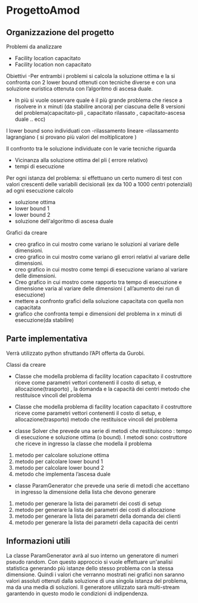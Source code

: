 # ProgettoAmod

## Organizzazione del progetto 

Problemi da analizzare
- Facility location capacitato
- Facility location non capacitato


Obiettivi
-Per entrambi i problemi si calcola la soluzione ottima e la si confronta con  2 lower  bound ottenuti con tecniche diverse e con una soluzione euristica ottenuta con l’algoritmo di ascesa duale.
- In più si vuole osservare quale è il più grande problema che riesce a risolvere in x minuti (da stabilire ancora) per ciascuna delle 8 versioni del problema(capacitato-pli , capacitato rilassato , capacitato-ascesa duale .. ecc)


I lower  bound sono  individuati con 
-rilassamento lineare
-rilassamento lagrangiano ( si provano più valori del moltiplicatore )
 
 
Il confronto tra le soluzione individuate con le varie tecniche riguarda
- Vicinanza alla soluzione ottima del pli ( errore relativo)
- tempi di esecuzione 


Per ogni istanza del problema:
si effettuano un certo numero di test con valori crescenti delle variabili decisionali  (ex da 100 a 1000 centri potenziali)
ad ogni esecuzione calcolo
- soluzione ottima
- lower bound 1
- lower bound 2
- soluzione dell'algoritmo di ascesa duale


Grafici da creare
- creo grafico in cui mostro come variano le soluzioni al variare delle dimensioni.
- creo grafico in cui mostro come variano gli errori relativi al variare delle dimensioni.
- creo grafico in cui mostro come tempi di esecuzione variano al variare delle dimensioni. 
- Creo grafico in cui mostro come rapporto tra tempo di esecuzione e dimensione varia al variare delle dimensioni ( all’aumento dei run di esecuzione)
- mettere a confronto grafici della soluzione capacitata con quella non capacitata
- grafico che confronta tempi e dimensioni del problema in x minuti di esecuzione(da stabilire)


## Parte implementativa
Verrà utilizzato python sfruttando l’API offerta da Gurobi.

Classi da creare

- Classe che modella problema di facility location capacitato
il costruttore riceve come parametri vettori contenenti il costo di setup, e allocazione(trasporto) , la domanda e la capacità dei centri
metodo che restituisce vincoli del problema


- Classe che modella problema di facility location capacitato
il costruttore riceve come parametri vettori contenenti il costo di setup, e allocazione(trasporto) 
metodo che restituisce vincoli del problema


- classe Solver che prevede una serie di metodi che restituiscono : tempo di esecuzione e soluzione ottima (o bound). I metodi sono: 
costruttore che riceve in ingresso la classe che modella il problema
1. metodo per calcolare soluzione ottima
2. metodo per calcolare lower  bound 1
3. metodo per calcolare lower  bound 2
4. metodo che implementa l’ascesa duale


- classe ParamGenerator che prevede una serie di metodi che accettano in ingresso la dimensione della lista che devono generare
1. metodo per generare la lista dei parametri dei costi di setup
2. metodo per generare la lista dei parametri dei costi di allocazione
3. metodo per generare la lista dei parametri della domanda dei clienti
4. metodo per generare la lista dei parametri della capacità dei centri 


## Informazioni utili
La classe ParamGenerator avrà al suo interno un generatore di numeri pseudo random. Con questo approccio si vuole effettuare un'analisi statistica generando più istanze dello stesso problema con la stessa dimensione. Quindi i valori che verranno mostrati nei grafici non saranno valori assoluti ottenuti dalla soluzione di una singola istanza del problema, ma da una media di soluzioni. Il generatore utilizzato sarà multi-stream garantendo in questo modo le condizioni di indipendenza.
